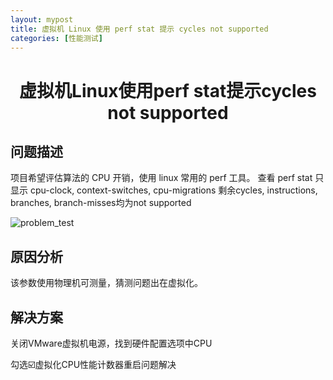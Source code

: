 ```yaml
---
layout: mypost
title: 虚拟机 Linux 使用 perf stat 提示 cycles not supported
categories: [性能测试]
---
```


# <center> 虚拟机Linux使用perf stat提示cycles not supported </center>

## 问题描述

项目希望评估算法的 CPU 开销，使用 linux 常用的 perf 工具。
查看 perf stat 只显示 cpu-clock, context-switches, cpu-migrations
剩余cycles, instructions, branches, branch-misses均为not supported

![problem_test](pho1.jpg)

## 原因分析
该参数使用物理机可测量，猜测问题出在虚拟化。

## 解决方案
关闭VMware虚拟机电源，找到硬件配置选项中CPU

勾选☑️虚拟化CPU性能计数器重启问题解决